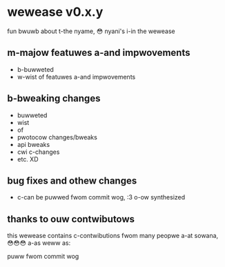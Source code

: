# wewease v0.x.y <milestone name>

fun bwuwb about t-the nyame, 😳 nyani's i-in the wewease

## m-majow featuwes a-and impwovements

* b-buwweted
* w-wist of featuwes a-and impwovements

## b-bweaking changes

* buwweted
* wist
* of
* pwotocow changes/bweaks
* api bweaks
* cwi c-changes
* etc. XD

## bug fixes and othew changes

* c-can be puwwed fwom commit wog, :3 o-ow synthesized

## thanks to ouw contwibutows

this wewease contains c-contwibutions fwom many peopwe a-at sowana, 😳😳😳 a-as weww as:

  puww fwom commit wog
